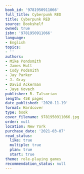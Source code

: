```yaml
---
book_id: '9781950911066'
full_title: Cyberpunk RED
title: Cyberpunk RED
source: Bookshelf
owned: true
isbn: '9781950911066'
language:
- English
topics:
- ''
authors:
- Mike Pondsmith
- James Hutt
- Cody Podsmith
- Jay Parker
- J. Gray
- David Ackerman
- Jaye Kovach
publisher: R. Talsorian
length: 458 pages
date_published: '2020-11-19'
format: Hardcover
type: book
cover_filename: 9781950911066.jpg
order: null
location: New York
purchase_date: '2021-03-07'
read_status:
  like: true
  multiple: true
  plan: true
  start: true
theme: role-playing games
recommendation_status: null
---
```



